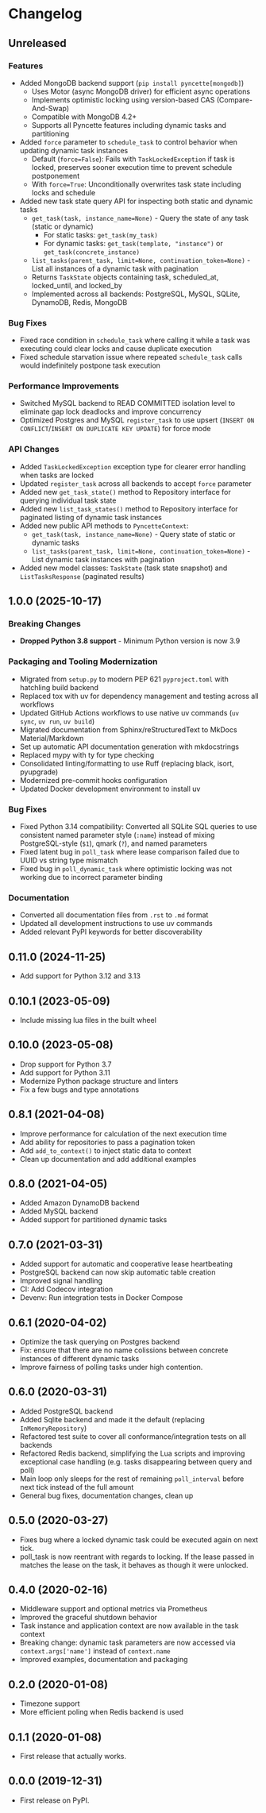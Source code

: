 # Changelog

## Unreleased

### Features

- Added MongoDB backend support (`pip install pyncette[mongodb]`)
  - Uses Motor (async MongoDB driver) for efficient async operations
  - Implements optimistic locking using version-based CAS (Compare-And-Swap)
  - Compatible with MongoDB 4.2+
  - Supports all Pyncette features including dynamic tasks and partitioning
- Added `force` parameter to `schedule_task` to control behavior when updating dynamic task instances
  - Default (`force=False`): Fails with `TaskLockedException` if task is locked, preserves sooner execution time to prevent schedule postponement
  - With `force=True`: Unconditionally overwrites task state including locks and schedule
- Added new task state query API for inspecting both static and dynamic tasks
  - `get_task(task, instance_name=None)` - Query the state of any task (static or dynamic)
    - For static tasks: `get_task(my_task)`
    - For dynamic tasks: `get_task(template, "instance")` or `get_task(concrete_instance)`
  - `list_tasks(parent_task, limit=None, continuation_token=None)` - List all instances of a dynamic task with pagination
  - Returns `TaskState` objects containing task, scheduled_at, locked_until, and locked_by
  - Implemented across all backends: PostgreSQL, MySQL, SQLite, DynamoDB, Redis, MongoDB

### Bug Fixes

- Fixed race condition in `schedule_task` where calling it while a task was executing could clear locks and cause duplicate execution
- Fixed schedule starvation issue where repeated `schedule_task` calls would indefinitely postpone task execution

### Performance Improvements

- Switched MySQL backend to READ COMMITTED isolation level to eliminate gap lock deadlocks and improve concurrency
- Optimized Postgres and MySQL `register_task` to use upsert (`INSERT ON CONFLICT`/`INSERT ON DUPLICATE KEY UPDATE`) for force mode

### API Changes

- Added `TaskLockedException` exception type for clearer error handling when tasks are locked
- Updated `register_task` across all backends to accept `force` parameter
- Added new `get_task_state()` method to Repository interface for querying individual task state
- Added new `list_task_states()` method to Repository interface for paginated listing of dynamic task instances
- Added new public API methods to `PyncetteContext`:
  - `get_task(task, instance_name=None)` - Query state of static or dynamic tasks
  - `list_tasks(parent_task, limit=None, continuation_token=None)` - List dynamic task instances with pagination
- Added new model classes: `TaskState` (task state snapshot) and `ListTasksResponse` (paginated results)

## 1.0.0 (2025-10-17)

### Breaking Changes

- **Dropped Python 3.8 support** - Minimum Python version is now 3.9

### Packaging and Tooling Modernization

- Migrated from `setup.py` to modern PEP 621 `pyproject.toml` with hatchling build backend
- Replaced tox with uv for dependency management and testing across all workflows
- Updated GitHub Actions workflows to use native uv commands (`uv sync`, `uv run`, `uv build`)
- Migrated documentation from Sphinx/reStructuredText to MkDocs Material/Markdown
- Set up automatic API documentation generation with mkdocstrings
- Replaced mypy with ty for type checking
- Consolidated linting/formatting to use Ruff (replacing black, isort, pyupgrade)
- Modernized pre-commit hooks configuration
- Updated Docker development environment to install uv

### Bug Fixes

- Fixed Python 3.14 compatibility: Converted all SQLite SQL queries to use consistent named parameter style (`:name`) instead of mixing PostgreSQL-style (`$1`), qmark (`?`), and named parameters
- Fixed latent bug in `poll_task` where lease comparison failed due to UUID vs string type mismatch
- Fixed bug in `poll_dynamic_task` where optimistic locking was not working due to incorrect parameter binding

### Documentation

- Converted all documentation files from `.rst` to `.md` format
- Updated all development instructions to use uv commands
- Added relevant PyPI keywords for better discoverability

## 0.11.0 (2024-11-25)

- Add support for Python 3.12 and 3.13

## 0.10.1 (2023-05-09)

- Include missing lua files in the built wheel

## 0.10.0 (2023-05-08)

- Drop support for Python 3.7
- Add support for Python 3.11
- Modernize Python package structure and linters
- Fix a few bugs and type annotations

## 0.8.1 (2021-04-08)

- Improve performance for calculation of the next execution time
- Add ability for repositories to pass a pagination token
- Add `add_to_context()` to inject static data to context
- Clean up documentation and add additional examples

## 0.8.0 (2021-04-05)

- Added Amazon DynamoDB backend
- Added MySQL backend
- Added support for partitioned dynamic tasks

## 0.7.0 (2021-03-31)

- Added support for automatic and cooperative lease heartbeating
- PostgreSQL backend can now skip automatic table creation
- Improved signal handling
- CI: Add Codecov integration
- Devenv: Run integration tests in Docker Compose

## 0.6.1 (2020-04-02)

- Optimize the task querying on Postgres backend
- Fix: ensure that there are no name colissions between concrete instances of different dynamic tasks
- Improve fairness of polling tasks under high contention.

## 0.6.0 (2020-03-31)

- Added PostgreSQL backend
- Added Sqlite backend and made it the default (replacing `InMemoryRepository`)
- Refactored test suite to cover all conformance/integration tests on all backends
- Refactored Redis backend, simplifying the Lua scripts and improving exceptional case handling (e.g. tasks disappearing between query and poll)
- Main loop only sleeps for the rest of remaining `poll_interval` before next tick instead of the full amount
- General bug fixes, documentation changes, clean up

## 0.5.0 (2020-03-27)

- Fixes bug where a locked dynamic task could be executed again on next tick.
- poll_task is now reentrant with regards to locking. If the lease passed in matches the lease on the task, it behaves as though it were unlocked.

## 0.4.0 (2020-02-16)

- Middleware support and optional metrics via Prometheus
- Improved the graceful shutdown behavior
- Task instance and application context are now available in the task context
- Breaking change: dynamic task parameters are now accessed via `context.args['name']` instead of `context.name`
- Improved examples, documentation and packaging

## 0.2.0 (2020-01-08)

- Timezone support
- More efficient poling when Redis backend is used

## 0.1.1 (2020-01-08)

- First release that actually works.

## 0.0.0 (2019-12-31)

- First release on PyPI.
